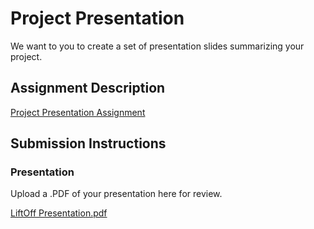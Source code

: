 # Project Presentation
We want to you to create a set of presentation slides summarizing your project.

## Assignment Description
[Project Presentation Assignment](https://education.launchcode.org/liftoff/modules/assignments/project-presentation)

## Submission Instructions

### Presentation
Upload a .PDF of your presentation here for review.

[LiftOff Presentation.pdf](https://github.com/s-ewing/liftoff-assignments/files/7998800/LiftOff.Presentation.pdf)

